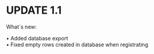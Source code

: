 <H1>UPDATE 1.1</H1>


What´s new:

• Added database export<br/>
• Fixed empty rows created in database when registrating
